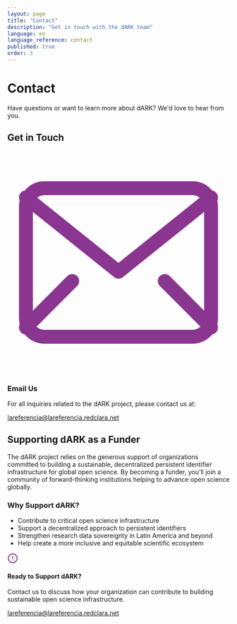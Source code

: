```yaml
---
layout: page
title: "Contact"
description: "Get in touch with the dARK team"
language: en
language_reference: contact
published: true
order: 3
---
```


<div class="contact-header">
  <h1>Contact</h1>
  <p class="lead-text">Have questions or want to learn more about dARK? We'd love to hear from you.</p>
</div>

<h2 class="custom-heading">Get in Touch</h2>

<div class="contact-card">
  <div class="contact-card-background"></div>
  <div class="contact-card-content">
    <div class="contact-icon-container">
      <svg xmlns="http://www.w3.org/2000/svg" viewBox="0 0 24 24" fill="none" stroke="#8A3691" stroke-width="1.5" stroke-linecap="round" stroke-linejoin="round" class="envelope-icon">
        <rect x="2" y="4" width="20" height="16" rx="2" />
        <path d="M22,5L12,13L2,5" />
        <line x1="2" y1="19" x2="7" y2="14" />
        <line x1="17" y1="14" x2="22" y2="19" />
      </svg>
    </div>
    <h3>Email Us</h3>
    <p class="contact-description">For all inquiries related to the dARK project, please contact us at:</p>
    <a href="mailto:lareferencia@lareferencia.redclara.net" class="contact-email-link">
      <span>lareferencia@lareferencia.redclara.net</span>
      <i class="fas fa-arrow-right"></i>
    </a>
  </div>
</div>

<h2 class="custom-heading">Supporting dARK as a Funder</h2>

<div class="funding-info">
  <p>The dARK project relies on the generous support of organizations committed to building a sustainable, decentralized persistent identifier infrastructure for global open science. By becoming a funder, you'll join a community of forward-thinking institutions helping to advance open science globally.</p>
  
  <h3 class="custom-heading-secondary">Why Support dARK?</h3>
  <ul>
    <li>Contribute to critical open science infrastructure</li>
    <li>Support a decentralized approach to persistent identifiers</li>
    <li>Strengthen research data sovereignty in Latin America and beyond</li>
    <li>Help create a more inclusive and equitable scientific ecosystem</li>
  </ul>
  
  <div class="note-container">
    <div class="note-header">
      <svg xmlns="http://www.w3.org/2000/svg" width="24" height="24" viewBox="0 0 24 24" fill="none" stroke="#8A3691" stroke-width="2" stroke-linecap="round" stroke-linejoin="round">
        <circle cx="12" cy="12" r="10"></circle>
        <line x1="12" y1="8" x2="12" y2="12"></line>
        <line x1="12" y1="16" x2="12.01" y2="16"></line>
      </svg>
      <h4>Ready to Support dARK?</h4>
    </div>
    <div class="note-content">
      <p>Contact us to discuss how your organization can contribute to building sustainable open science infrastructure.</p>
      <a href="mailto:lareferencia@lareferencia.redclara.net" class="contact-link">lareferencia@lareferencia.redclara.net</a>
    </div>
  </div>
</div>


